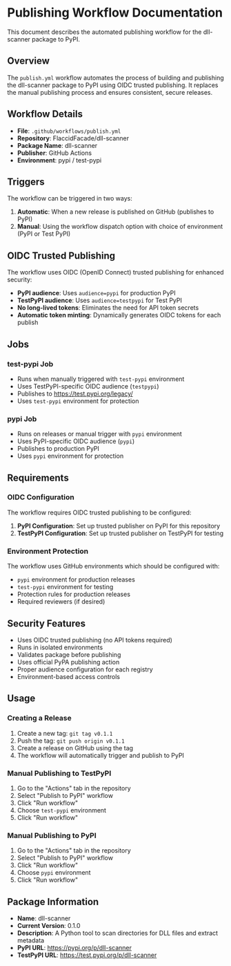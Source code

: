 # Publishing Workflow Documentation

This document describes the automated publishing workflow for the dll-scanner package to PyPI.

## Overview

The `publish.yml` workflow automates the process of building and publishing the dll-scanner package to PyPI using OIDC trusted publishing. It replaces the manual publishing process and ensures consistent, secure releases.

## Workflow Details

- **File**: `.github/workflows/publish.yml`
- **Repository**: FlaccidFacade/dll-scanner
- **Package Name**: dll-scanner
- **Publisher**: GitHub Actions
- **Environment**: pypi / test-pypi

## Triggers

The workflow can be triggered in two ways:

1. **Automatic**: When a new release is published on GitHub (publishes to PyPI)
2. **Manual**: Using the workflow dispatch option with choice of environment (PyPI or Test PyPI)

## OIDC Trusted Publishing

The workflow uses OIDC (OpenID Connect) trusted publishing for enhanced security:

- **PyPI audience**: Uses `audience=pypi` for production PyPI
- **TestPyPI audience**: Uses `audience=testpypi` for Test PyPI
- **No long-lived tokens**: Eliminates the need for API token secrets
- **Automatic token minting**: Dynamically generates OIDC tokens for each publish

## Jobs

### test-pypi Job
- Runs when manually triggered with `test-pypi` environment
- Uses TestPyPI-specific OIDC audience (`testpypi`)
- Publishes to https://test.pypi.org/legacy/
- Uses `test-pypi` environment for protection

### pypi Job  
- Runs on releases or manual trigger with `pypi` environment
- Uses PyPI-specific OIDC audience (`pypi`)
- Publishes to production PyPI
- Uses `pypi` environment for protection

## Requirements

### OIDC Configuration

The workflow requires OIDC trusted publishing to be configured:

1. **PyPI Configuration**: Set up trusted publisher on PyPI for this repository
2. **TestPyPI Configuration**: Set up trusted publisher on TestPyPI for testing

### Environment Protection

The workflow uses GitHub environments which should be configured with:
- `pypi` environment for production releases
- `test-pypi` environment for testing
- Protection rules for production releases
- Required reviewers (if desired)

## Security Features

- Uses OIDC trusted publishing (no API tokens required)
- Runs in isolated environments 
- Validates package before publishing
- Uses official PyPA publishing action
- Proper audience configuration for each registry
- Environment-based access controls

## Usage

### Creating a Release

1. Create a new tag: `git tag v0.1.1`
2. Push the tag: `git push origin v0.1.1`
3. Create a release on GitHub using the tag
4. The workflow will automatically trigger and publish to PyPI

### Manual Publishing to TestPyPI

1. Go to the "Actions" tab in the repository
2. Select "Publish to PyPI" workflow
3. Click "Run workflow"
4. Choose `test-pypi` environment
5. Click "Run workflow"

### Manual Publishing to PyPI

1. Go to the "Actions" tab in the repository
2. Select "Publish to PyPI" workflow
3. Click "Run workflow"
4. Choose `pypi` environment
5. Click "Run workflow"

## Package Information

- **Name**: dll-scanner
- **Current Version**: 0.1.0
- **Description**: A Python tool to scan directories for DLL files and extract metadata
- **PyPI URL**: https://pypi.org/p/dll-scanner
- **TestPyPI URL**: https://test.pypi.org/p/dll-scanner
